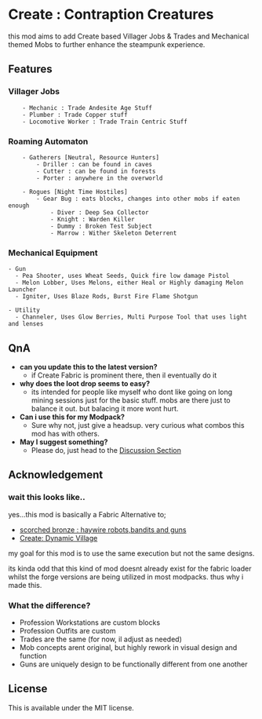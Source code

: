# Create : Contraption Creatures

this mod aims to add Create based Villager Jobs & Trades and Mechanical themed Mobs to further enhance the steampunk experience.

## Features
### Villager Jobs
```
    - Mechanic : Trade Andesite Age Stuff
    - Plumber : Trade Copper stuff
    - Locomotive Worker : Trade Train Centric Stuff
```
### Roaming Automaton
```
    - Gatherers [Neutral, Resource Hunters]
        - Driller : can be found in caves
        - Cutter : can be found in forests
        - Porter : anywhere in the overworld
```
```
    - Rogues [Night Time Hostiles]
        - Gear Bug : eats blocks, changes into other mobs if eaten enough
            - Diver : Deep Sea Collector
            - Knight : Warden Killer
            - Dummy : Broken Test Subject
            - Marrow : Wither Skeleton Deterrent
```
### Mechanical Equipment
```
- Gun
  - Pea Shooter, uses Wheat Seeds, Quick fire low damage Pistol
  - Melon Lobber, Uses Melons, either Heal or Highly damaging Melon Launcher
  - Igniter, Uses Blaze Rods, Burst Fire Flame Shotgun
```
```
- Utility
  - Channeler, Uses Glow Berries, Multi Purpose Tool that uses light and lenses
```
## QnA
- **can you update this to the latest version?**
  - if Create Fabric is prominent there, then il eventually do it
- **why does the loot drop seems to easy?**
  - its intended for people like myself who dont like going on long mining sessions just for the basic stuff. mobs are there just to balance it out. but balacing it more wont hurt.
- **Can i use this for my Modpack?**
  - Sure why not, just give a headsup. very curious what combos this mod has with others.
- **May I suggest something?**
  - Please do, just head to the [Discussion Section](https://github.com/AzulConspirator/AzulConspirator-Create-ContraptionCreatures/discussions)


## Acknowledgement
### wait this looks like..
yes...this mod is basically a Fabric Alternative to;
- [scorched bronze : haywire robots,bandits and guns](https://legacy.curseforge.com/minecraft/mc-mods/haywire-robots-bandits-and-guns-a-scorched-bronze)
- [Create: Dynamic Village](https://github.com/aesefficio/DynamicVillageMod/tree/1.19.2)

my goal for this mod is to use the same execution but not the same designs.

its kinda odd that this kind of mod doesnt already exist for the fabric loader whilst the forge versions are being utilized in most modpacks. thus why i made this.

### What the difference?
- Profession Workstations are custom blocks
- Profession Outfits are custom
- Trades are the same (for now, il adjust as needed)
- Mob concepts arent original, but highly rework in visual design and function
- Guns are uniquely design to be functionally different from one another
## License
This is available under the MIT license.
